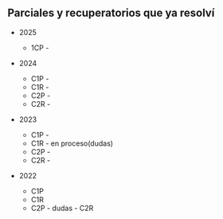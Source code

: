 ## Parciales y recuperatorios que ya resolví                                                                                     
                                                                                                                                 
- 2025                                                                                                                           
    - 1CP -                                                                                                                 
                                                                                                                                 
- 2024                                                                                                                           
    - C1P -                                                                                                              
    - C1R - 
    - C2P -
    - C2R -
                                                                                                                                 
- 2023                                                                                                                           
    - C1P -
    - C1R - en proceso(dudas)
    - C2P -
    - C2R -
                                                                                                                                 
- 2022  
    - C1P                                                                                                                        
    - C1R                                                                                                                        
    - C2P - dudas                                                                                                                    - C2R      
